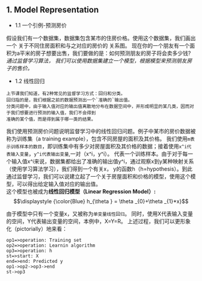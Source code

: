 
## 1. Model Representation
+ 1.1 一个引例-预测房价

假设我们有一个数据集，数据集包含某市的住房价格。使用这个数据集，我们画出一个 关于不同住房面积和与之对应的房价的 关系图。
现在你的一个朋友有一个面积为a平米的房子想要出售，我们要做的是：如何预测朋友的房子将会卖多少钱?<br>
*通过监督学习算法， 我们可以使用数据集建立一个模型，根据模型来预测朋友房子的售价。*

+ 1.2 线性回归

```
上节课我们知道，有2种常见的监督学习方式：回归和分类。
回归指的是，我们根据之前的数据预测出一个`准确的`输出值。
分类问题中，由于输入值对应的输出值离散地分布在数据空间中，并形成明显的某几类，因而对于我们想要进行预测的输入值，我们不会得到
准确的某个值，而是得到属于哪一类的结果。

```
我们使用预测房价问题说明监督学习中的线性回归问题。例子中某市的房价数据被称为训练集（a training example），包含不同房屋的面积及其价格。
我们使用`m表示训练样本的数目`，即训练集中有多少对房屋面积及其价格的数据；接着使用`x^i代表输入变量`，`y^i代表输出变量`,一对（x^i，y^i）。
代表一个训练样本。由于对于每一个输入值x^i来说，数据集都给出了准确的输出值y^i，通过观察x到y某种映射关系（使用学习算法学习），我们得到一个有关x，
y的函数h（h=hypothesis）。到此通过监督学习，我们可以说建立起了一个关于房屋面积和价格的模型，使用这个模型，可以得出给定输入值对应的输出值。<br>
这个模型也被成为**线性回归模型（Linear Regression Model）:**
$$\displaystyle {\color{Blue} h_{\theta } = \theta _{0}+\theta _{1}*x}$$
    
由于模型中只有一个变量x，又被称为`单变量线性回归`。 同时，使用X代表输入变量的空间，Y代表输出变量的空间，本例中，X=Y=R。
上述过程，我们可以更形象化（pictorially）地来看：<br>
```flow
op1=>operation: Training set
op2=>operation: Learnin algorithm
op3=>operation: h
st=>start: X
end=>end: Predicted y
op1->op2->op3->end
st->op3
```

